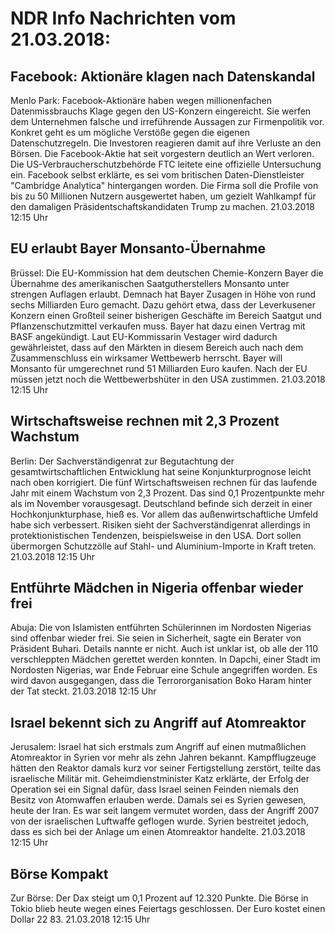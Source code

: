 # NDR Info Nachrichten vom 21.03.2018:


## Facebook: Aktionäre klagen nach Datenskandal
Menlo Park: Facebook-Aktionäre haben wegen millionenfachen Datenmissbrauchs Klage gegen den US-Konzern eingereicht. Sie werfen dem Unternehmen falsche und irreführende Aussagen zur Firmenpolitik vor. Konkret geht es um mögliche Verstöße gegen die eigenen Datenschutzregeln. Die Investoren reagieren damit auf ihre Verluste an den Börsen. Die Facebook-Aktie hat seit vorgestern deutlich an Wert verloren. Die US-Verbraucherschutzbehörde FTC leitete eine offizielle Untersuchung ein. Facebook selbst erklärte, es sei vom britischen Daten-Dienstleister "Cambridge Analytica" hintergangen worden. Die Firma soll die Profile von bis zu 50 Millionen Nutzern ausgewertet haben, um gezielt Wahlkampf für den damaligen Präsidentschaftskandidaten Trump zu machen. 21.03.2018 12:15 Uhr 

## EU erlaubt Bayer Monsanto-Übernahme
Brüssel: Die EU-Kommission hat dem deutschen Chemie-Konzern Bayer die Übernahme des amerikanischen Saatgutherstellers Monsanto unter strengen Auflagen erlaubt. Demnach hat Bayer Zusagen in Höhe von rund sechs Milliarden Euro gemacht. Dazu gehört etwa, dass der Leverkusener Konzern einen Großteil seiner bisherigen Geschäfte im Bereich Saatgut und Pflanzenschutzmittel verkaufen muss. Bayer hat dazu einen Vertrag mit BASF angekündigt. Laut EU-Kommissarin Vestager wird dadurch gewährleistet, dass auf den Märkten in diesem Bereich auch nach dem Zusammenschluss ein wirksamer Wettbewerb herrscht. Bayer will Monsanto für umgerechnet rund 51 Milliarden Euro kaufen. Nach der EU müssen jetzt noch die Wettbewerbshüter in den USA zustimmen. 21.03.2018 12:15 Uhr 

## Wirtschaftsweise rechnen mit 2,3 Prozent Wachstum
Berlin: Der Sachverständigenrat zur Begutachtung der gesamtwirtschaftlichen Entwicklung hat seine Konjunkturprognose leicht nach oben korrigiert. Die fünf Wirtschaftsweisen rechnen für das laufende Jahr mit einem Wachstum von 2,3 Prozent. Das sind 0,1 Prozentpunkte mehr als im November vorausgesagt. Deutschland befinde sich derzeit in einer Hochkonjunkturphase, hieß es. Vor allem das außenwirtschaftliche Umfeld habe sich verbessert. Risiken sieht der Sachverständigenrat allerdings in protektionistischen Tendenzen, beispielsweise in den USA. Dort sollen übermorgen Schutzzölle auf Stahl- und Aluminium-Importe in Kraft treten. 21.03.2018 12:15 Uhr 

## Entführte Mädchen in Nigeria offenbar wieder frei
Abuja: Die von Islamisten entführten Schülerinnen im Nordosten Nigerias sind offenbar wieder frei. Sie seien in Sicherheit, sagte ein Berater von Präsident Buhari. Details nannte er nicht. Auch ist unklar ist, ob alle der 110 verschleppten Mädchen gerettet werden konnten. In Dapchi, einer Stadt im Nordosten Nigerias, war Ende Februar eine Schule angegriffen worden. Es wird davon ausgegangen, dass die Terrororganisation Boko Haram hinter der Tat steckt. 21.03.2018 12:15 Uhr 

## Israel bekennt sich zu Angriff auf Atomreaktor
Jerusalem: Israel hat sich erstmals zum Angriff auf einen mutmaßlichen Atomreaktor in Syrien vor mehr als zehn Jahren bekannt. Kampfflugzeuge hätten den Reaktor damals kurz vor seiner Fertigstellung zerstört, teilte das israelische Militär mit. Geheimdienstminister Katz erklärte, der Erfolg der Operation sei ein Signal dafür, dass Israel seinen Feinden niemals den Besitz von Atomwaffen erlauben werde. Damals sei es Syrien gewesen, heute der Iran. Es war seit langem vermutet worden, dass der Angriff 2007 von der israelischen Luftwaffe geflogen wurde. Syrien bestreitet jedoch, dass es sich bei der Anlage um einen Atomreaktor handelte. 21.03.2018 12:15 Uhr 

## Börse Kompakt
Zur Börse: Der Dax steigt um 0,1 Prozent auf 12.320 Punkte. Die Börse in Tokio blieb heute wegen eines Feiertags geschlossen. Der Euro kostet einen Dollar 22 83. 21.03.2018 12:15 Uhr 
